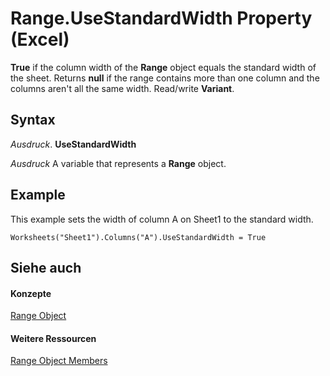 
# Range.UseStandardWidth Property (Excel)

 **True** if the column width of the **Range** object equals the standard width of the sheet. Returns **null** if the range contains more than one column and the columns aren't all the same width. Read/write **Variant**.


## Syntax

 _Ausdruck_. **UseStandardWidth**

 _Ausdruck_ A variable that represents a **Range** object.


## Example

This example sets the width of column A on Sheet1 to the standard width.


```
Worksheets("Sheet1").Columns("A").UseStandardWidth = True
```


## Siehe auch


#### Konzepte


[Range Object](b8207778-0dcc-4570-1234-f130532cc8cd.md)
#### Weitere Ressourcen


[Range Object Members](http://msdn.microsoft.com/library/4336bf81-1e63-7e44-1792-baf366a027a7%28Office.15%29.aspx)